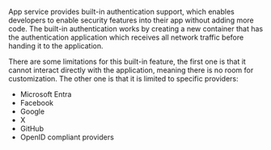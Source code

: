 App service provides built-in authentication support, which enables developers to enable security features into their app without adding more code. The built-in authentication works by creating a new container that has the authentication application which receives all network traffic before handing it to the application.

There are some limitations for this built-in feature, the first one is that it cannot interact directly with the application, meaning there is no room for customization. The other one is that it is limited to specific providers:
* Microsoft Entra
* Facebook
* Google
* X
* GitHub
* OpenID compliant providers